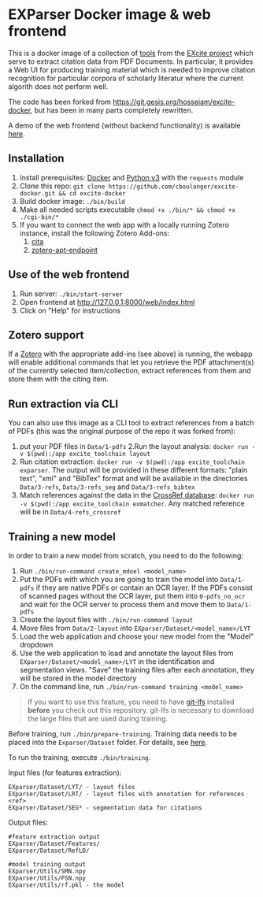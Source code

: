 # EXParser Docker image & web frontend

This is a docker image of a collection of [tools](https://excite.informatik.uni-stuttgart.de/#software) 
from the [EXcite project](https://excite.informatik.uni-stuttgart.de/)
which serve to extract citation data from PDF Documents. In particular, it provides a Web UI 
for producing training material which is needed to improve citation recognition for
particular corpora of scholarly literatur where the current algorith does not perform well.

The code has been forked from https://git.gesis.org/hosseiam/excite-docker, but has been
in many parts completely rewritten. 

A demo of the web frontend (without backend functionality) is available 
[here](https://cboulanger.github.io/excite-docker/web/index.html).

## Installation

1. Install prerequisites: [Docker](https://docs.docker.com/install) and [Python v3](https://www.python.org/downloads/) 
   with the `requests` module
2. Clone this repo: `git clone https://github.com/cboulanger/excite-docker.git && cd excite-docker`
3. Build docker image: `./bin/build`
4. Make all needed scripts executable `chmod +x ./bin/* && chmod +x ./cgi-bin/*`
5. If you want to connect the web app with a locally running Zotero instance, install the following Zotero Add-ons:
   1. [cita](https://github.com/diegodlh/zotero-cita/raw/bc59a5f86285b74e6c23d75f557295ea492da1ae/cita.xpi)
   2. [zotero-apt-endpoint](https://github.com/Dominic-DallOsto/zotero-api-endpoint/releases/tag/builds/latest)

## Use of the web frontend

1. Run server: `./bin/start-server`
2. Open frontend at http://127.0.0.1:8000/web/index.html
3. Click on "Help" for instructions

## Zotero support

If a [Zotero](https://zotero.org) with the appropriate add-ins (see above) is running, the webapp will enable
additional commands that let you retrieve the PDF attachment(s) of the currently selected item/collection,
extract references from them and store them with the citing item. 

## Run extraction via CLI

You can also use this image as a CLI tool to extract references from a batch of PDFs (this was the original 
purpose of the repo it was forked from):

1. put your PDF files in `Data/1-pdfs`
2.Run the layout analysis: `docker run -v $(pwd):/app excite_toolchain layout`
2. Run citation extraction: `docker run -v $(pwd):/app excite_toolchain exparser`. 
The output will be provided in these different formats: "plain text", "xml" and
"BibTex" format and will be available in the directories `Data/3-refs`, `Data/3-refs_seg` 
and `Data/3-refs_bibtex`
3. Match references against the data in the [CrossRef database](https://www.crossref.org/): 
`docker run -v $(pwd):/app excite_toolchain exmatcher`. Any matched reference will be in 
`Data/4-refs_crossref`

## Training a new model

In order to train a new model from scratch, you need to do the following:

1) Run `./bin/run-command create_mdoel <model_name>`
2) Put the PDFs with which you are going to train the model into `Data/1-pdfs` if they are native PDFs or contain an 
OCR layer. If the PDFs consist of scanned pages without the OCR layer, put them into `0-pdfs_no_ocr` and wait for the
OCR server to process them and move them to `Data/1-pdfs`
3) Create the layout files with `./bin/run-command layout`
4) Move files from `Data/2-layout` into `EXparser/Dataset/<model_name>/LYT`
5) Load the web application and choose your new model from the "Model" dropdown
6) Use the web application to load and annotate the layout files from `EXparser/Dataset/<model_name>/LYT`  in the
identification and segmentation views. "Save" the training files after each annotation, they will be stored in the model
directory
7) On the command line, run `./bin/run-command training <model_name>`


> If you want to use this feature, you need to have
[git-lfs](https://www.atlassian.com/git/tutorials/git-lfs) installed **before** you
check out this repository. git-lfs is necessary to download the large files that
are used during training.

Before training, run `./bin/prepare-training`. Training data needs to be placed into 
the `Exparser/Dataset` folder. For details, see [here](./EXparser/Dataset/README.md).

To run the training, execute `./bin/training`.

Input files (for features extraction):
```
EXparser/Dataset/LYT/ - layout files
EXparser/Dataset/LRT/ - layout files with annotation for references <ref>
EXparser/Dataset/SEG* - segmentation data for citations 
```

Output files:
```text
#feature extraction output
EXparser/Dataset/Features/
EXparser/Dataset/RefLD/

#model training output
EXparser/Utils/SMN.npy
EXparser/Utils/FSN.npy
EXparser/Utils/rf.pkl - the model
```

